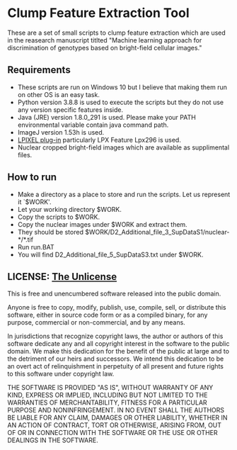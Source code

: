 # Clump Feature Extraction Tool
These are a set of small scripts to clump feature extraction which are used in the reasearch manuscript titlted "Machine learning approach for discrimination of genotypes based on bright-field cellular images."

## Requirements
- These scripts are run on Windows 10 but I believe that making them run on other OS is an easy task.
- Python version 3.8.8 is used to execute the scripts but they do not use any version specific features inside.
- Java (JRE) version 1.8.0_291 is used. Please make your PATH environmental variable contain java command path.
- ImageJ version 1.53h is used.
- [LPIXEL plug-in](https://lpixel.net/products/lpixel-imagej-plugins/) particularly LPX Feature Lpx296 is used.
- Nuclear cropped bright-field images which are available as supplimental files.

## How to run
- Make a directory as a place to store and run the scripts. Let us represent it `$WORK'.
- Let your working directory $WORK.
- Copy the scripts to $WORK.
- Copy the nuclear images under $WORK and extract them.
- They should be stored $WORK/D2_Additional_file_3_SupDataS1/nuclear-\*/\*.tif
- Run run.BAT
- You will find D2_Additional_file_5_SupDataS3.txt under $WORK.

## LICENSE: [The Unlicense](https://opensource.org/licenses/unlicense)
This is free and unencumbered software released into the public domain.

Anyone is free to copy, modify, publish, use, compile, sell, or distribute this software, either in source code form or as a compiled binary, for any purpose, commercial or non-commercial, and by any means.

In jurisdictions that recognize copyright laws, the author or authors of this software dedicate any and all copyright interest in the software to the public domain. We make this dedication for the benefit of the public at large and to the detriment of our heirs and successors. We intend this dedication to be an overt act of relinquishment in perpetuity of all present and future rights to this software under copyright law.

THE SOFTWARE IS PROVIDED "AS IS", WITHOUT WARRANTY OF ANY KIND, EXPRESS OR IMPLIED, INCLUDING BUT NOT LIMITED TO THE WARRANTIES OF MERCHANTABILITY, FITNESS FOR A PARTICULAR PURPOSE AND NONINFRINGEMENT. IN NO EVENT SHALL THE AUTHORS BE LIABLE FOR ANY CLAIM, DAMAGES OR OTHER LIABILITY, WHETHER IN AN ACTION OF CONTRACT, TORT OR OTHERWISE, ARISING FROM, OUT OF OR IN CONNECTION WITH THE SOFTWARE OR THE USE OR OTHER DEALINGS IN THE SOFTWARE.


